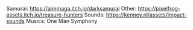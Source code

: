Samurai: https://aimmaga.itch.io/darksamurai
Other: https://pixelfrog-assets.itch.io/treasure-hunters
Sounds: https://kenney.nl/assets/impact-sounds
Musics: One Man Symphony

